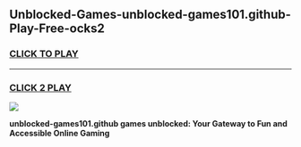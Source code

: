 
## Unblocked-Games-unblocked-games101.github-Play-Free-ocks2
<h3>
<a href="https://premium76.site?title=unblocked-games101.github&ref=19M">CLICK TO PLAY</a></h3>
<hr>

<h3>
<a href="https://premium76.site?title=unblocked-games101.github&ref=19M">CLICK 2 PLAY</a>
  
</h3>

<a href="https://premium76.site?title=unblocked-games101.github&ref=19M"><img src="https://clearcache.store/games.png"></a>


**unblocked-games101.github games unblocked: Your Gateway to Fun and Accessible Online Gaming**
